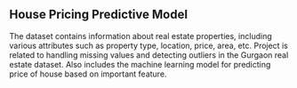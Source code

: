 ## House Pricing Predictive Model

The dataset contains information about real estate properties, including various attributes such as property type, location, price, area, etc. Project is related to handling missing values and detecting outliers in the Gurgaon real estate dataset. Also includes the machine learning model for predicting price of house based on important feature. 
